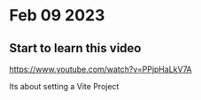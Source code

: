 

# Feb 09 2023

## Start to learn this video
https://www.youtube.com/watch?v=PPjpHaLkV7A

Its about setting a Vite Project

